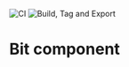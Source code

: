 ![CI](https://github.com/mrgiao1995/standard-go-service/actions/workflows/ci.yml/badge.svg)
![Build, Tag and Export](https://github.com/mrgiao1995/bit-component/actions/workflows/tag-and-export.yml/badge.svg)

# Bit component

